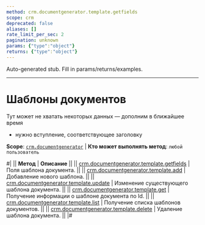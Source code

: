 ```yaml
---
method: crm.documentgenerator.template.getfields
scope: crm
deprecated: false
aliases: []
rate_limit_per_sec: 2
pagination: unknown
params: {"type":"object"}
returns: {"type":"object"}
---
```


Auto-generated stub. Fill in params/returns/examples.

---

# Шаблоны документов



Тут может не хватать некоторых данных — дополним в ближайшее время







- нужно вступление, соответствующее заголовку







**Scope**: [`crm.documentgenerator`](../../../scopes/permissions.md) | **Кто может выполнять метод**: `любой пользователь`



#|
|| **Метод** | **Описание** ||
|| [crm.documentgenerator.template.getfields](./crm-document-generator-template-get-fields.md) | Поля шаблона документа. ||
|| [crm.documentgenerator.template.add](./crm-document-generator-template-add.md) | Добавление нового шаблона. ||
|| [crm.documentgenerator.template.update](./crm-document-generator-template-update.md) | Изменение существующего шаблона документа. ||
|| [crm.documentgenerator.template.get](./crm-document-generator-template-get.md) | Получение информации о шаблоне документа по Id. ||
|| [crm.documentgenerator.template.list](./crm-document-generator-template-list.md) | Получение списка шаблонов документов. ||
|| [crm.documentgenerator.template.delete](./crm-document-generator-template-delete.md) | Удаление шаблона документа. ||
|#

